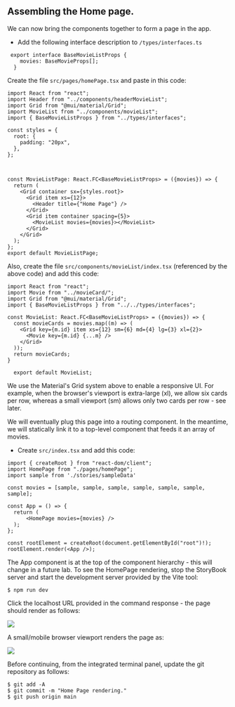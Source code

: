 ## Assembling the Home page.

We can now bring the components together to form a page in the app. 

+ Add the following interface description to `/types/interfaces.ts`

~~~tsx
 export interface BaseMovieListProps { 
    movies: BaseMovieProps[];
  }   
~~~



Create the file `src/pages/homePage.tsx` and paste in this code:

~~~tsx
import React from "react";
import Header from "../components/headerMovieList";
import Grid from "@mui/material/Grid";
import MovieList from "../components/movieList";
import { BaseMovieListProps } from "../types/interfaces";
 
const styles = {
  root: {
    padding: "20px",
  },
};



const MovieListPage: React.FC<BaseMovieListProps> = ({movies}) => {
  return (
    <Grid container sx={styles.root}>
      <Grid item xs={12}>
        <Header title={"Home Page"} />
      </Grid>
      <Grid item container spacing={5}>
        <MovieList movies={movies}></MovieList>
      </Grid>
    </Grid>
  );
};
export default MovieListPage;
~~~
Also, create the file `src/components/movieList/index.tsx` (referenced by the above code) and add this code:
~~~tsx
import React from "react";
import Movie from "../movieCard/";
import Grid from "@mui/material/Grid";
import { BaseMovieListProps } from "../../types/interfaces";

const MovieList: React.FC<BaseMovieListProps> = ({movies}) => {
  const movieCards = movies.map((m) => (
    <Grid key={m.id} item xs={12} sm={6} md={4} lg={3} xl={2}>
      <Movie key={m.id} {...m} />
    </Grid>
  ));
  return movieCards;
}

  export default MovieList;
~~~
We use the Material's Grid system above to enable a responsive UI. For example, when the browser's viewport is extra-large (xl), we allow six cards per row, whereas a small viewport (sm) allows only two cards per row - see later.

We will eventually plug this page into a routing component. In the meantime, we will statically link it to a top-level component that feeds it an array of movies. 

+ Create `src/index.tsx` and add this code:

~~~tsx
import { createRoot } from "react-dom/client";
import HomePage from "./pages/homePage";
import sample from './stories/sampleData'

const movies = [sample, sample, sample, sample, sample, sample, sample];

const App = () => {
  return (
      <HomePage movies={movies} />
  );
};

const rootElement = createRoot(document.getElementById("root")!); 
rootElement.render(<App />);
~~~
The App component is at the top of the component hierarchy - this will change in a future lab. To see the HomePage rendering, stop the StoryBook server and start the development server provided by the Vite tool:
~~~
$ npm run dev
~~~
Click the localhost URL provided in the command response - the page should render as follows:

![][homepage]

A small/mobile browser viewport renders the page as:

![][homepagesm]

Before continuing, from the integrated terminal panel, update the git repository as follows:
~~~ 
$ git add -A
$ git commit -m "Home Page rendering."
$ git push origin main
~~~

[homepage]: ./img/homepage.png
[homepagesm]: ./img/homepagesm.png
